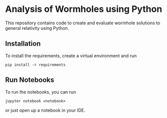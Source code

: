 # Analysis of Wormholes using Python

This repository contains code to create and evaluate wormhole solutions to general relativity using Python.

## Installation

To install the requirements, create a virtual environment and run

```
pip install -r requirements
```

## Run Notebooks

To run the notebooks, you can run

```
jupyter notebook <notebook>
```

or just open up a notebook in your IDE.
